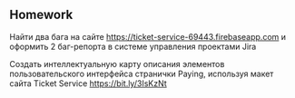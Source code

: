 ##  Homework

Найти два бага на сайте https://ticket-service-69443.firebaseapp.com и оформить 2 баг-репорта в системе управления проектами Jira

Создать интеллектуальную карту описания элементов пользовательского интерфейса странички Paying, используя макет сайта Ticket Service https://bit.ly/3IsKzNt
